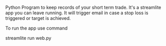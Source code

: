 Python Program to keep records of your short term trade. 
It's a streamlite app you can leave running. It will trigger email in case a stop loss is triggered or target is achieved. 

To run the app use command

streamlite run web.py

